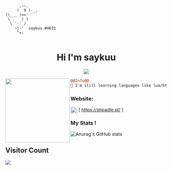 ```
      ,~~.
     (  9 )-_,
(\___ )=='-'
 \ .   ) )
  \ `-' /
   `~j-'  saykuu.#4631
     "=:
                            
```
<h1 align="center">Hi I'm saykuu</h1>

<p align="center">
  <img src="https://readme-typing-svg.herokuapp.com/?center=true&vCenter=true&color=016EEA&width=500&lines=Welcome+|+shpadle.pl" />
</p>


<img align="left" height="200" src="https://media.giphy.com/media/ao9DUiTKH60XS/giphy.gif"/>

```diff
@@Info@@
🚀 I'm still learning languages like lua/html/css/js

```

### Website:

[<img align="left" alt="My discord" width="22px" src="https://cdn.jsdelivr.net/npm/simple-icons@v3/icons/discord.svg" /> https://shpadle.pl/ ]
<br />


### My Stats !
![Anurag's GitHub stats](https://github-readme-stats.vercel.app/api?username=szpt777&theme=cobalt&show_icons=true)


## Visitor Count
![](https://komarev.com/ghpvc/?username=szpt777-github-username&color=dc143c)

<br />
